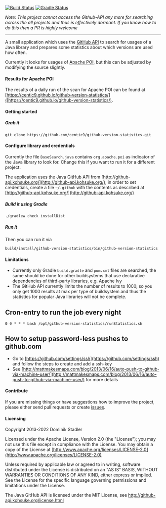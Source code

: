[![Build Status](https://github.com/centic9/github-version-statistics/actions/workflows/gradle-build.yml/badge.svg)](https://github.com/centic9/github-version-statistics/actions)
[![Gradle Status](https://gradleupdate.appspot.com/centic9/github-version-statistics/status.svg?branch=master)](https://gradleupdate.appspot.com/centic9/github-version-statistics/status)

*Note: This project cannot access the Github-API any more for searching across the all projects and thus is effectively dormant. If you know how to do this then a PR is highly welcome*

----
A small application which uses the [GitHub API](https://github.com/kohsuke/github-api) to search for usages of a Java library and 
prepares some statistics about which versions are used how often.

Currently it looks for usages of [Apache POI](http://poi.apache.org/), but this can be adjusted
by modifying the source slightly.

#### Results for Apache POI

The results of a daily run of the scan for Apache POI can be found at [https://centic9.github.io/github-version-statistics/](]https://centic9.github.io/github-version-statistics/).

#### Getting started

##### Grab it

    git clone https://github.com/centic9/github-version-statistics.git

#### Configure library and credentials

Currently the file `BaseSearch.java` contains `org.apache.poi` as indicator of the Java library to look for. 
Change this if you want to run it for a different project.

The application uses the Java GitHub API from [http://github-api.kohsuke.org/](http://github-api.kohsuke.org/), in order to set credentials, 
create a file `~/.github` with the contents as described at [http://github-api.kohsuke.org/](http://github-api.kohsuke.org/)

##### Build it using Gradle

    ./gradlew check installDist

##### Run it

Then you can run it via

    build/install/github-version-statistics/bin/github-version-statistics

#### Limitations

* Currently only Gradle `build.gradle` and `pom.xml` files are searched, the same should 
be done for other buildsystems that use declarative dependencies of third-party libraries,
 e.g. Apache Ivy
* The GitHub API currently limits the number of results to 1000, so you only 
get 1000 results at max per type of buildsystem and thus the statistics for popular 
Java libraries will not be complete.

## Cron-entry to run the job every night

    0 0 * * * bash /opt/github-version-statistics/runStatistics.sh

## How to setup password-less pushes to github.com

* Go to [https://github.com/settings/ssh](https://github.com/settings/ssh) and follow the steps to create and add a ssh-key
* See [http://mattmakesmaps.com/blog/2013/06/16/auto-push-to-github-via-machine-user/](http://mattmakesmaps.com/blog/2013/06/16/auto-push-to-github-via-machine-user/) 
for more details

#### Contribute

If you are missing things or have suggestions how to improve the project, please either 
send pull requests or create [issues](https://github.com/centic9/github-version-statistics/issues).

#### Licensing

   Copyright 2013-2022 Dominik Stadler

   Licensed under the Apache License, Version 2.0 (the "License");
   you may not use this file except in compliance with the License.
   You may obtain a copy of the License at [http://www.apache.org/licenses/LICENSE-2.0](http://www.apache.org/licenses/LICENSE-2.0)

   Unless required by applicable law or agreed to in writing, software
   distributed under the License is distributed on an "AS IS" BASIS,
   WITHOUT WARRANTIES OR CONDITIONS OF ANY KIND, either express or implied.
   See the License for the specific language governing permissions and
   limitations under the License.

The Java GitHub API is licensed under the MIT License, see http://github-api.kohsuke.org/license.html
